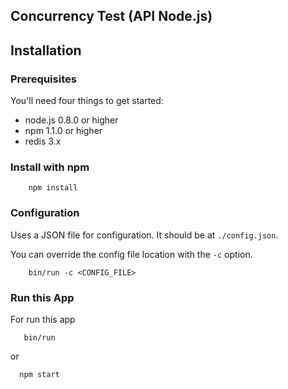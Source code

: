 ## Concurrency Test (API Node.js)

## Installation

### Prerequisites

You'll need four things to get started:

* node.js 0.8.0 or higher
* npm 1.1.0 or higher
* redis 3.x


### Install with npm

```shell
    npm install
```

### Configuration

Uses a JSON file for configuration. It should be at
`./config.json`.

You can override the config file location with the `-c` option.

```shell
    bin/run -c <CONFIG_FILE>
```


### Run this App

For run this app

```shell
   bin/run
```

or

```shell
  npm start
```
